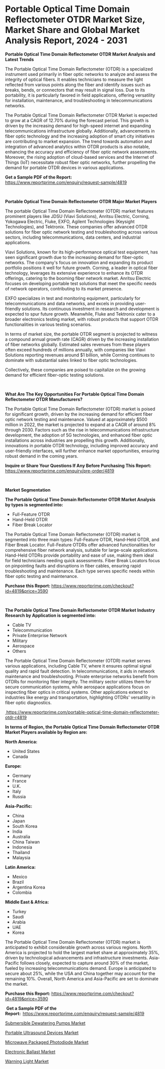 <p><h1>Portable Optical Time Domain Reflectometer OTDR Market Size, Market Share and Global Market Analysis Report, 2024 - 2031</h1></p><p><strong>Portable Optical Time Domain Reflectometer OTDR Market Analysis and Latest Trends</strong></p>
<p><p>The Portable Optical Time Domain Reflectometer (OTDR) is a specialized instrument used primarily in fiber optic networks to analyze and assess the integrity of optical fibers. It enables technicians to measure the light reflected from various points along the fiber and identify issues such as breaks, bends, or connectors that may result in signal loss. Due to its portability, it is particularly favored in field applications, offering versatility for installation, maintenance, and troubleshooting in telecommunications networks.</p><p>The Portable Optical Time Domain Reflectometer OTDR Market is expected to grow at a CAGR of 12.70% during the forecast period. This growth is driven by the increasing demand for high-speed internet and expanding telecommunications infrastructure globally. Additionally, advancements in fiber optic technology and the increasing adoption of smart city initiatives are contributing to market expansion. The trend towards automation and integration of advanced analytics within OTDR products is also notable, enhancing the accuracy and efficiency of fiber optic network assessments. Moreover, the rising adoption of cloud-based services and the Internet of Things (IoT) necessitate robust fiber optic networks, further propelling the demand for portable OTDR devices in various applications.</p></p>
<p><strong>Get a Sample PDF of the Report:&nbsp;</strong> <a href="https://www.reportprime.com/enquiry/request-sample/4819">https://www.reportprime.com/enquiry/request-sample/4819</a></p>
<p>&nbsp;</p>
<p><strong>Portable Optical Time Domain Reflectometer OTDR Major Market Players</strong></p>
<p><p>The portable Optical Time Domain Reflectometer (OTDR) market features prominent players like JDSU (Viavi Solutions), Anritsu Electric, Corning, Yokogawa Electric, Fluke, EXFO, Agilent Technologies (Keysight Technologies), and Tektronix. These companies offer advanced OTDR solutions for fiber optic network testing and troubleshooting across various sectors, including telecommunications, data centers, and industrial applications.</p><p>Viavi Solutions, known for its high-performance optical test equipment, has seen significant growth due to the increasing demand for fiber-optic networks. The company's focus on innovation and expanding its product portfolio positions it well for future growth. Corning, a leader in optical fiber technology, leverages its extensive experience to enhance its OTDR offerings, catering to the booming fiber network market. Anritsu Electric focuses on developing portable test solutions that meet the specific needs of network operators, contributing to its market presence.</p><p>EXFO specializes in test and monitoring equipment, particularly for telecommunications and data networks, and excels in providing user-friendly solutions. Its continuous investment in research and development is expected to spur future growth. Meanwhile, Fluke and Tektronix cater to a broader electronics testing market, with robust products that support OTDR functionalities in various testing scenarios.</p><p>In terms of market size, the portable OTDR segment is projected to witness a compound annual growth rate (CAGR) driven by the increasing installation of fiber networks globally. Estimated sales revenues from these players often exceed hundreds of millions annually, with companies like Viavi Solutions reporting revenues around $1 billion, while Corning continues to dominate with substantial sales linked to fiber optic technologies.</p><p>Collectively, these companies are poised to capitalize on the growing demand for efficient fiber-optic testing solutions.</p></p>
<p>&nbsp;</p>
<p><strong>What Are The Key Opportunities For Portable Optical Time Domain Reflectometer OTDR Manufacturers?</strong></p>
<p><p>The Portable Optical Time Domain Reflectometer (OTDR) market is poised for significant growth, driven by the increasing demand for efficient fiber optic network testing and maintenance. Valued at approximately $500 million in 2022, the market is projected to expand at a CAGR of around 8% through 2030. Factors such as the rise in telecommunications infrastructure development, the adoption of 5G technologies, and enhanced fiber optic installations across industries are propelling this growth. Additionally, innovations in portable OTDR technology, including improved accuracy and user-friendly interfaces, will further enhance market opportunities, ensuring robust demand in the coming years.</p></p>
<p><strong>Inquire or Share Your Questions If Any Before Purchasing This Report:</strong> <a href="https://www.reportprime.com/enquiry/pre-order/4819">https://www.reportprime.com/enquiry/pre-order/4819</a></p>
<p>&nbsp;</p>
<p><strong>Market Segmentation</strong></p>
<p><strong>The Portable Optical Time Domain Reflectometer OTDR Market Analysis by types is segmented into:</strong></p>
<p><ul><li>Full-Feature OTDR</li><li>Hand-Held OTDR</li><li>Fiber Break Locator</li></ul></p>
<p><p>The Portable Optical Time Domain Reflectometer (OTDR) market is segmented into three main types: Full-Feature OTDR, Hand-Held OTDR, and Fiber Break Locator. Full-Feature OTDRs offer advanced functionalities for comprehensive fiber network analysis, suitable for large-scale applications. Hand-Held OTDRs provide portability and ease of use, making them ideal for field technicians needing quick assessments. Fiber Break Locators focus on pinpointing faults and disruptions in fiber cables, ensuring rapid troubleshooting and maintenance. Each type serves specific needs within fiber optic testing and maintenance.</p></p>
<p><strong>Purchase this Report:&nbsp;</strong><a href="https://www.reportprime.com/checkout?id=4819&price=3590">https://www.reportprime.com/checkout?id=4819&price=3590</a></p>
<p>&nbsp;</p>
<p><strong>The Portable Optical Time Domain Reflectometer OTDR Market Industry Research by Application is segmented into:</strong></p>
<p><ul><li>Cable TV</li><li>Telecommunication</li><li>Private Enterprise Network</li><li>Military</li><li>Aerospace</li><li>Others</li></ul></p>
<p><p>The Portable Optical Time Domain Reflectometer (OTDR) market serves various applications, including Cable TV, where it ensures optimal signal quality and rapid fault detection. In telecommunications, it aids in network maintenance and troubleshooting. Private enterprise networks benefit from OTDRs for monitoring fiber integrity. The military sector utilizes them for secure communication systems, while aerospace applications focus on inspecting fiber optics in critical systems. Other applications extend to industries like energy and transportation, highlighting OTDRs' versatility in fiber optic diagnostics.</p></p>
<p><a href="https://www.reportprime.com/portable-optical-time-domain-reflectometer-otdr-r4819">&nbsp;https://www.reportprime.com/portable-optical-time-domain-reflectometer-otdr-r4819</a></p>
<p><strong>In terms of Region, the Portable Optical Time Domain Reflectometer OTDR Market Players available by Region are:</strong></p>
<p>
    <p> <strong> North America: </strong>
        <ul>
            <li>United States</li>
            <li>Canada</li>
        </ul>
        </p> 
    <p> <strong> Europe: </strong>
        <ul>
            <li>Germany</li>
            <li>France</li>
            <li>U.K.</li>
            <li>Italy</li>
            <li>Russia</li>
        </ul>
        </p> 
    <p> <strong> Asia-Pacific: </strong>
        <ul>
            <li>China</li>
            <li>Japan</li>
            <li>South Korea</li>
            <li>India</li>
            <li>Australia</li>
            <li>China Taiwan</li>
            <li>Indonesia</li>
            <li>Thailand</li>
            <li>Malaysia</li>
        </ul>
        </p> 
    <p> <strong> Latin America: </strong>
        <ul>
            <li>Mexico</li>
            <li>Brazil</li>
            <li>Argentina Korea</li>
            <li>Colombia</li>
        </ul>
        </p> 
    <p> <strong> Middle East & Africa: </strong>
        <ul>
            <li>Turkey</li>
            <li>Saudi</li>
            <li>Arabia</li>
            <li>UAE</li>
            <li>Korea</li>
        </ul>
    </p>
    </p>
<p><p>The Portable Optical Time Domain Reflectometer (OTDR) market is anticipated to exhibit considerable growth across various regions. North America is projected to hold the largest market share at approximately 35%, driven by technological advancements and infrastructure investments. Asia-Pacific follows closely, expected to capture around 30% of the market, fueled by increasing telecommunications demand. Europe is anticipated to secure about 25%, while the USA and China together may account for the remaining 10%. Overall, North America and Asia-Pacific are set to dominate the market.</p></p>
<p><strong>Purchase this Report: </strong><a href="https://www.reportprime.com/checkout?id=4819&price=3590">https://www.reportprime.com/checkout?id=4819&price=3590</a></p>
<p>&nbsp;<strong>Get a Sample PDF of the Report:&nbsp;&nbsp;</strong><a href="https://www.reportprime.com/enquiry/request-sample/4819">https://www.reportprime.com/enquiry/request-sample/4819</a></p>
<p><strong></strong></p>
<p><p><a href="https://www.linkedin.com/pulse/what-emerging-market-trends-submersible-dewatering-pumps-u6ukc?trackingId=T1V9ol2jQYqcv2CagEcHbQ%3D%3D">Submersible Dewatering Pumps Market</a></p><p><a href="https://www.linkedin.com/pulse/what-innovations-market-trends-shaping-portable-ultrasound-le39c?trackingId=2OZl03I6R6GRcgsvlXeAzQ%3D%3D">Portable Ultrasound Devices Market</a></p><p><a href="https://github.com/indrystar/Market-Research-Report-List-4/blob/main/microwave-packaged-photodiode-market.md">Microwave Packaged Photodiode Market</a></p><p><a href="https://issuu.com/reportprime-2/docs/electronic-ballast-market-size-2030_2ae40d3ab749d9">Electronic Ballast Market</a></p><p><a href="https://issuu.com/reportprime-2/docs/warning-light-market-size-2030.pptx_d20c2a4026d5e6">Warning Light Market</a></p></p>